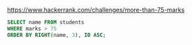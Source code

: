 https://www.hackerrank.com/challenges/more-than-75-marks

```SQL
SELECT name FROM students 
WHERE marks > 75
ORDER BY RIGHT(name, 3), ID ASC;
```
